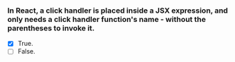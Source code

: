 ### In React, a click handler is placed inside a JSX expression, and only needs a click handler function's name - without the parentheses to invoke it.

- [x] True.
- [ ] False.
